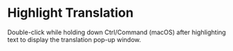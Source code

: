 # Highlight Translation

Double-click while holding down Ctrl/Command (macOS) after highlighting text to display the translation pop-up window.